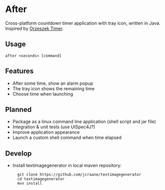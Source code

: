 After
=====

Cross-platform countdown timer application with tray icon, written in Java.
Inspired by [Orzeszek Timer](http://www.orzeszek.org/dev/timer/).

Usage
-----

    after <seconds> [command]

Features
--------

- After some time, show an alarm popup
- The tray icon shows the remaining time
- Choose time when launching

Planned
-------

- Package as a linux command line application (shell script and jar file)
- Integration & unit tests (use UISpec4J?)
- Improve application appearance
- Launch a custom shell command when time elapsed

Develop
-------

- Install textimagegenerator in local maven repository:

        git clone https://github.com/jcraane/textimagegenerator
        cd textimagegenerator
        mvn install
